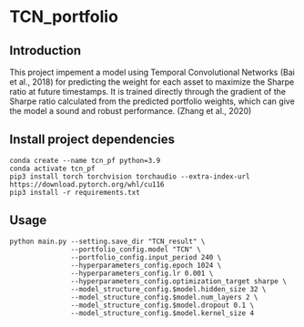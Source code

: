 # TCN_portfolio
## Introduction
This project impement a model using Temporal Convolutional Networks (Bai et al., 2018) for predicting the weight for each asset to maximize the Sharpe
ratio at future timestamps. It is trained directly through the gradient of the Sharpe ratio calculated from the predicted portfolio weights, which
can give the model a sound and robust performance. (Zhang et al., 2020)

## Install project dependencies
```
conda create --name tcn_pf python=3.9
conda activate tcn_pf
pip3 install torch torchvision torchaudio --extra-index-url https://download.pytorch.org/whl/cu116
pip3 install -r requirements.txt
```

## Usage
```
python main.py --setting.save_dir "TCN_result" \
               --portfolio_config.model "TCN" \
               --portfolio_config.input_period 240 \
               --hyperparameters_config.epoch 1024 \
               --hyperparameters_config.lr 0.001 \
               --hyperparameters_config.optimization_target sharpe \
               --model_structure_config.$model.hidden_size 32 \
               --model_structure_config.$model.num_layers 2 \
               --model_structure_config.$model.dropout 0.1 \
               --model_structure_config.$model.kernel_size 4
```
